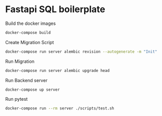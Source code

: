 # Fastapi SQL boilerplate

Build the docker images

```bash
docker-compose build
```

Create Migration Script

```bash
docker-compose run server alembic revision --autogenerate -m "Init"
```

Run Migration

```bash
docker-compose run server alembic upgrade head
```

Run Backend server

```bash
docker-compose up server
```

Run pytest

```bash
docker-compose run --rm server ./scripts/test.sh
```
